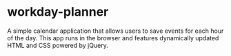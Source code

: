 # workday-planner
A simple calendar application that allows users to save events for each hour of the day. This app runs  in the browser and features dynamically updated HTML and CSS powered by jQuery.
